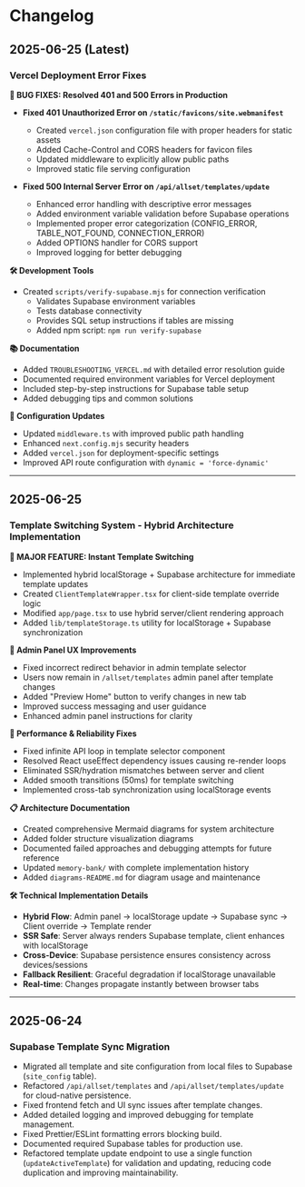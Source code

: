 # Changelog

## 2025-06-25 (Latest)

### Vercel Deployment Error Fixes

**🐛 BUG FIXES: Resolved 401 and 500 Errors in Production**

- **Fixed 401 Unauthorized Error on `/static/favicons/site.webmanifest`**
  - Created `vercel.json` configuration file with proper headers for static assets
  - Added Cache-Control and CORS headers for favicon files
  - Updated middleware to explicitly allow public paths
  - Improved static file serving configuration

- **Fixed 500 Internal Server Error on `/api/allset/templates/update`**
  - Enhanced error handling with descriptive error messages
  - Added environment variable validation before Supabase operations
  - Implemented proper error categorization (CONFIG_ERROR, TABLE_NOT_FOUND, CONNECTION_ERROR)
  - Added OPTIONS handler for CORS support
  - Improved logging for better debugging

**🛠 Development Tools**

- Created `scripts/verify-supabase.mjs` for connection verification
  - Validates Supabase environment variables
  - Tests database connectivity
  - Provides SQL setup instructions if tables are missing
  - Added npm script: `npm run verify-supabase`

**📚 Documentation**

- Added `TROUBLESHOOTING_VERCEL.md` with detailed error resolution guide
- Documented required environment variables for Vercel deployment
- Included step-by-step instructions for Supabase table setup
- Added debugging tips and common solutions

**🔧 Configuration Updates**

- Updated `middleware.ts` with improved public path handling
- Enhanced `next.config.mjs` security headers
- Added `vercel.json` for deployment-specific settings
- Improved API route configuration with `dynamic = 'force-dynamic'`

---

## 2025-06-25

### Template Switching System - Hybrid Architecture Implementation

**🎉 MAJOR FEATURE: Instant Template Switching**

- Implemented hybrid localStorage + Supabase architecture for immediate template updates
- Created `ClientTemplateWrapper.tsx` for client-side template override logic
- Modified `app/page.tsx` to use hybrid server/client rendering approach
- Added `lib/templateStorage.ts` utility for localStorage + Supabase synchronization

**🔧 Admin Panel UX Improvements**

- Fixed incorrect redirect behavior in admin template selector
- Users now remain in `/allset/templates` admin panel after template changes
- Added "Preview Home" button to verify changes in new tab
- Improved success messaging and user guidance
- Enhanced admin panel instructions for clarity

**🚀 Performance & Reliability Fixes**

- Fixed infinite API loop in template selector component
- Resolved React useEffect dependency issues causing re-render loops
- Eliminated SSR/hydration mismatches between server and client
- Added smooth transitions (50ms) for template switching
- Implemented cross-tab synchronization using localStorage events

**📋 Architecture Documentation**

- Created comprehensive Mermaid diagrams for system architecture
- Added folder structure visualization diagrams
- Documented failed approaches and debugging attempts for future reference
- Updated `memory-bank/` with complete implementation history
- Added `diagrams-README.md` for diagram usage and maintenance

**🛠 Technical Implementation Details**

- **Hybrid Flow**: Admin panel → localStorage update → Supabase sync → Client override → Template render
- **SSR Safe**: Server always renders Supabase template, client enhances with localStorage
- **Cross-Device**: Supabase persistence ensures consistency across devices/sessions
- **Fallback Resilient**: Graceful degradation if localStorage unavailable
- **Real-time**: Changes propagate instantly between browser tabs

---

## 2025-06-24

### Supabase Template Sync Migration

- Migrated all template and site configuration from local files to Supabase (`site_config` table).
- Refactored `/api/allset/templates` and `/api/allset/templates/update` for cloud-native persistence.
- Fixed frontend fetch and UI sync issues after template changes.
- Added detailed logging and improved debugging for template management.
- Fixed Prettier/ESLint formatting errors blocking build.
- Documented required Supabase tables for production use.
- Refactored template update endpoint to use a single function (`updateActiveTemplate`) for validation and updating, reducing code duplication and improving maintainability.
